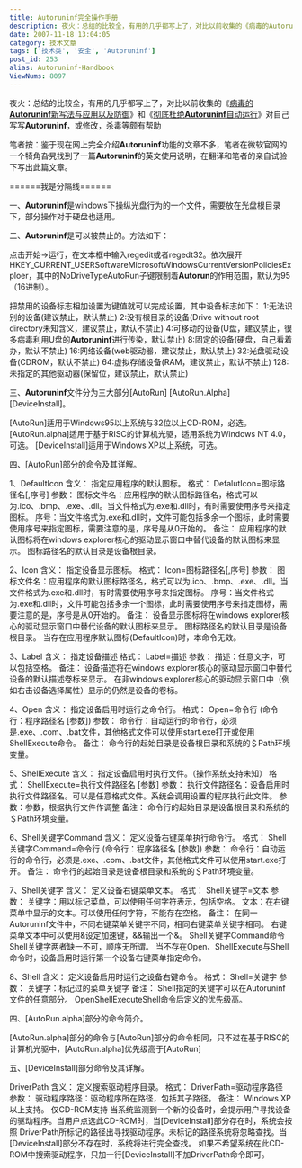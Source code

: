 ```yaml
---
title: Autoruninf完全操作手册
description: 夜火：总结的比较全，有用的几乎都写上了，对比以前收集的《病毒的Autoruninf新写法与应用以及防御》和《彻底杜绝Autoruninf自动运行》对自己写写Autoruninf，或修改，杀毒等颇有帮助笔者按：鉴于现在网上完全介绍Autoruninf功能的文章不多，笔者在微软官网的一个犄角旮旯找到了一篇Autoruninf的英文使用说明，在翻译和笔者的亲自试验下写出此篇文章。======我是分隔线======一、Autoruninf是windows下操纵光盘行为的一个文件，需要放在光盘根目录下，部分操作对于硬盘也适用。二、Autoruninf是可以被禁止的。方法如下：点击开始->运行，在文本框中输入regedit或者regedt32。依次展开
date: 2007-11-18 13:04:05
category: 技术文章
tags: ['技术类', '安全', 'Autoruninf']
post_id: 253
alias: Autoruninf-Handbook
ViewNums: 8097
---
```


夜火：总结的比较全，有用的几乎都写上了，对比以前收集的《[病毒的**Autoruninf**新写法与应用以及防御](/blog/virusautoruninf)》和《[彻底杜绝**Autoruninf**自动运行](/blog/autoruninf)》对自己写写**Autoruninf**，或修改，杀毒等颇有帮助

笔者按：鉴于现在网上完全介绍**Autoruninf**功能的文章不多，笔者在微软官网的一个犄角旮旯找到了一篇**Autoruninf**的英文使用说明，在翻译和笔者的亲自试验下写出此篇文章。

======我是分隔线======

一、**Autoruninf**是windows下操纵光盘行为的一个文件，需要放在光盘根目录下，部分操作对于硬盘也适用。

二、**Autoruninf**是可以被禁止的。方法如下：

点击开始->运行，在文本框中输入regedit或者regedt32。依次展开HKEY_CURRENT_USERSoftwareMicrosoftWindowsCurrentVersionPoliciesExploer，其中的NoDriveTypeAutoRun子键限制着**Autorun**的作用范围，默认为95（16进制）。

把禁用的设备标志相加设置为键值就可以完成设置，其中设备标志如下：
1:无法识别的设备(建议禁止，默认禁止)
2:没有根目录的设备(Drive without root directory未知含义，建议禁止，默认不禁止)
4:可移动的设备(U盘，建议禁止，很多病毒利用U盘的**Autoruninf**进行传染，默认禁止)
8:固定的设备(硬盘，自己看着办，默认不禁止)
16:网络设备(web驱动器，建议禁止，默认禁止)
32:光盘驱动设备(CDROM，默认不禁止)
64:虚拟存储设备(RAM，建议禁止，默认不禁止)
128:未指定的其他驱动器(保留位，建议禁止，默认禁止)

三、**Autoruninf**文件分为三大部分[AutoRun] [AutoRun.Alpha] [DeviceInstall]。

[AutoRun]适用于Windows95以上系统与32位以上CD-ROM，必选。
[AutoRun.alpha]适用于基于RISC的计算机光驱，适用系统为Windows NT 4.0，可选。
[DeviceInstall]适用于Windows XP以上系统，可选。

四、[AutoRun]部分的命令及其详解。

1、DefaultIcon
含义：
指定应用程序的默认图标。
格式：
DefalutIcon=图标路径名[,序号]
参数：
图标文件名：应用程序的默认图标路径名，格式可以为.ico、.bmp、.exe、.dll。当文件格式为.exe和.dll时，有时需要使用序号来指定图标。
序号：当文件格式为.exe和.dll时，文件可能包括多余一个图标，此时需要使用序号来指定图标，需要注意的是，序号是从0开始的。
备注：
应用程序的默认图标将在windows explorer核心的驱动显示窗口中替代设备的默认图标来显示。
图标路径名的默认目录是设备根目录。

2、Icon
含义：
指定设备显示图标。
格式：
Icon=图标路径名[,序号]
参数：
图标文件名：应用程序的默认图标路径名，格式可以为.ico、.bmp、.exe、.dll。当文件格式为.exe和.dll时，有时需要使用序号来指定图标。
序号：当文件格式为.exe和.dll时，文件可能包括多余一个图标，此时需要使用序号来指定图标，需要注意的是，序号是从0开始的。
备注：
设备显示图标将在windows explorer核心的驱动显示窗口中替代设备的默认图标来显示。
图标路径名的默认目录是设备根目录。
当存在应用程序默认图标(DefaultIcon)时，本命令无效。

3、Label
含义：
指定设备描述
格式：
Label=描述
参数：
描述：任意文字，可以包括空格。
备注：
设备描述将在windows explorer核心的驱动显示窗口中替代设备的默认描述卷标来显示。
在非windows explorer核心的驱动显示窗口中（例如右击设备选择属性）显示的仍然是设备的卷标。

4、Open
含义：
指定设备启用时运行之命令行。
格式：
Open=命令行
(命令行：程序路径名 [参数])
参数：
命令行：自动运行的命令行，必须是.exe、.com、.bat文件，其他格式文件可以使用start.exe打开或使用ShellExecute命令。
备注：
命令行的起始目录是设备根目录和系统的＄Path环境变量。

5、ShellExecute
含义：
指定设备启用时执行文件。（操作系统支持未知）
格式：
ShellExecute=执行文件路径名 [参数]
参数：
执行文件路径名：设备启用时执行文件路径名。可以是任意格式文件。系统会调用设置的程序执行此文件。
参数：参数，根据执行文件作调整
备注：
命令行的起始目录是设备根目录和系统的＄Path环境变量。

6、Shell关键字Command
含义：
定义设备右键菜单执行命令行。
格式：
Shell关键字Command=命令行
(命令行：程序路径名 [参数])
参数：
命令行：自动运行的命令行，必须是.exe、.com、.bat文件，其他格式文件可以使用start.exe打开。
备注：
命令行的起始目录是设备根目录和系统的＄Path环境变量。

7、Shell关键字
含义：
定义设备右键菜单文本。
格式：
Shell关键字=文本
参数：
关键字：用以标记菜单，可以使用任何字符表示，包括空格。
文本：在右键菜单中显示的文本。可以使用任何字符，不能存在空格。
备注：
在同一Autoruninf文件中，不同右键菜单关键字不同，相同右键菜单关键字相同。
右键菜单文本中可以使用&设定加速键，&&输出一个&。
Shell关键字Command命令Shell关键字两者缺一不可，顺序无所谓。
当不存在Open、ShellExecute与Shell命令时，设备启用时运行第一个设备右键菜单指定命令。

8、Shell
含义：
定义设备启用时运行之设备右键命令。
格式：
Shell=关键字
参数：
关键字：标记过的菜单关键字
备注：
Shell指定的关键字可以在Autoruninf文件的任意部分。
OpenShellExecuteShell命令后定义的优先级高。

四、[AutoRun.alpha]部分的命令简介。

[AutoRun.alpha]部分的命令与[AutoRun]部分的命令相同，只不过在基于RISC的计算机光驱中，[AutoRun.alpha]优先级高于[AutoRun]

五、[DeviceInstall]部分命令及其详解。

DriverPath
含义：
定义搜索驱动程序目录。
格式：
DriverPath=驱动程序路径
参数：
驱动程序路径：驱动程序所在路径，包括其子路径。
备注：
Windows XP以上支持。
仅CD-ROM支持
当系统监测到一个新的设备时，会提示用户寻找设备的驱动程序。当用户点选此CD-ROM时，当[DeviceInstall]部分存在时，系统会按照 DriverPath所标记的路径出寻找驱动程序。未标记的路径系统将忽略查找。当[DeviceInstall]部分不存在时，系统将进行完全查找。
如果不希望系统在此CD-ROM中搜索驱动程序，只加一行[DeviceInstall]不加DriverPath命令即可。

